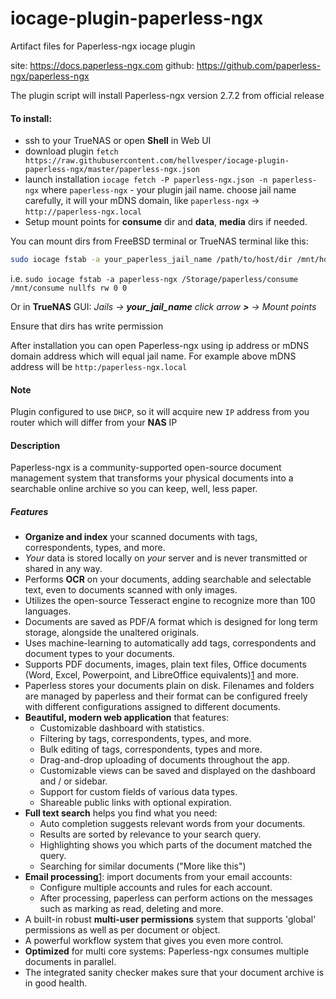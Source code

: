 # iocage-plugin-paperless-ngx

Artifact files for Paperless-ngx iocage plugin

site: https://docs.paperless-ngx.com
github: https://github.com/paperless-ngx/paperless-ngx

The plugin script will install Paperless-ngx version 2.7.2 from official release 

#### To install:

- ssh to your TrueNAS or open **Shell** in Web UI
- download plugin `fetch https://raw.githubusercontent.com/hellvesper/iocage-plugin-paperless-ngx/master/paperless-ngx.json`
- launch installation `iocage fetch -P paperless-ngx.json -n paperless-ngx` where `paperless-ngx` - your plugin jail name.
    choose jail name carefully, it will your mDNS domain, like `paperless-ngx` -> `http://paperless-ngx.local`
- Setup mount points for **consume** dir and **data**, **media** dirs if needed.

You can mount dirs from FreeBSD terminal or TrueNAS terminal like this:
```sh
sudo iocage fstab -a your_paperless_jail_name /path/to/host/dir /mnt/host_dir nullfs rw 0 0
```
i.e. `sudo iocage fstab -a paperless-ngx /Storage/paperless/consume /mnt/consume nullfs rw 0 0`

Or in **TrueNAS** GUI: *Jails -> **your_jail_name** click arrow **>** -> Mount points*

Ensure that dirs has write permission

After installation you can open Paperless-ngx using ip address or mDNS domain address which will equal jail name. For example above mDNS address will be `http:/paperless-ngx.local`

#### Note

Plugin configured to use `DHCP`, so it will acquire new `IP` address from you router which will differ from your **NAS** IP


#### Description

Paperless-ngx is a community-supported open-source document management system that transforms your physical documents into a searchable online archive so you can keep, well, less paper.

##### Features

- **Organize and index** your scanned documents with tags, correspondents, types, and more.
- _Your_ data is stored locally on _your_ server and is never transmitted or shared in any way.
- Performs **OCR** on your documents, adding searchable and selectable text, even to documents scanned with only images.
- Utilizes the open-source Tesseract engine to recognize more than 100 languages.
- Documents are saved as PDF/A format which is designed for long term storage, alongside the unaltered originals.
- Uses machine-learning to automatically add tags, correspondents and document types to your documents.
- Supports PDF documents, images, plain text files, Office documents (Word, Excel, Powerpoint, and LibreOffice equivalents)[1](https://docs.paperless-ngx.com/#fn:1) and more.
- Paperless stores your documents plain on disk. Filenames and folders are managed by paperless and their format can be configured freely with different configurations assigned to different documents.
- **Beautiful, modern web application** that features:
    - Customizable dashboard with statistics.
    - Filtering by tags, correspondents, types, and more.
    - Bulk editing of tags, correspondents, types and more.
    - Drag-and-drop uploading of documents throughout the app.
    - Customizable views can be saved and displayed on the dashboard and / or sidebar.
    - Support for custom fields of various data types.
    - Shareable public links with optional expiration.
- **Full text search** helps you find what you need:
    - Auto completion suggests relevant words from your documents.
    - Results are sorted by relevance to your search query.
    - Highlighting shows you which parts of the document matched the query.
    - Searching for similar documents ("More like this")
- **Email processing**[1](https://docs.paperless-ngx.com/#fn:1): import documents from your email accounts:
    - Configure multiple accounts and rules for each account.
    - After processing, paperless can perform actions on the messages such as marking as read, deleting and more.
- A built-in robust **multi-user permissions** system that supports 'global' permissions as well as per document or object.
- A powerful workflow system that gives you even more control.
- **Optimized** for multi core systems: Paperless-ngx consumes multiple documents in parallel.
- The integrated sanity checker makes sure that your document archive is in good health.